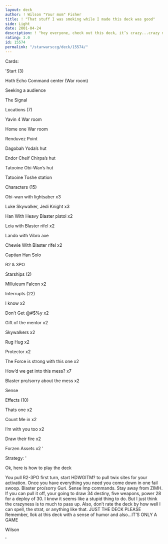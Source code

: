 ```yaml
---
layout: deck
author: ! Wilson "Your mom" Fisher
title: ! "That stuff I was smoking while I made this deck was good"
side: Light
date: 2001-04-24
description: ! "hey everyone, check out this deck, it’s crazy...crazy man"
rating: 3.0
id: 15574
permalink: "/starwarsccg/deck/15574/"
---
```

Cards: 

'Start (3)

Hoth Echo Command center (War room)

Seeking a audience

The Signal


Locations (7)

Yavin 4 War room

Home one War room

Renduvez Point

Dagobah Yoda’s hut

Endor Cheif Chirpa’s hut

Tatooine Obi-Wan’s hut

Tatooine Toshe station


Characters (15)

Obi-wan with lightsaber x3

Luke Skywalker, Jedi Knight x3

Han With Heavy Blaster pistol x2

Leia with Blaster rifel x2

Lando with Vibro axe

Chewie With Blaster rifel x2

Captian Han Solo

R2 & 3PO


Starships (2)

Milluieum Falcon x2


Interrupts (22)

I know x2

Don’t Get @#$%y x2

Gift of the mentor x2

Skywalkers x2

Rug Hug x2

Protector x2

The Force is strong with this one x2 

How’d we get into this mess? x7

Blaster pro/sorry about the mess x2

Sense


Effects (10)

Thats one x2

Count Me in x2

I’m with you too x2

Draw their fire x2

Forzen Assets x2 '

Strategy: '

Ok, here is how to play the deck

 You pull R2-3PO first turn, start HDWGITM? to pull twix sites for your activation.  Once you have everything you need you come down in one fail swoop.  Blaster pro/sorry Guri. Sense Imp commands. Stay away from ZIMH.  If you can pull it off, your going to draw 34 destiny, five weapons, power 28 for a deploy of 30.  I know it seems like a stupid thing to do.  But I just think the crazyness is to much to pass up. Also, don’t rate the deck by how well I can spell, the strat, or anything like that.  JUST THE DECK PLEASE Remember, llok at this deck with a sense of humor and also...IT’S ONLY A GAME


Wilson

'
